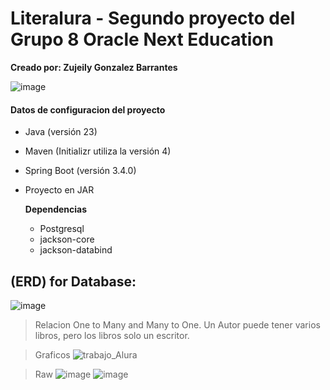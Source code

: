 # Literalura - Segundo proyecto del Grupo 8 Oracle Next Education 
**Creado por: Zujeily Gonzalez Barrantes**
 
![image](https://github.com/user-attachments/assets/cb8ab24d-faf3-40b9-a722-97fd1515e9af)

#### Datos de configuracion del proyecto
- Java (versión 23)
- Maven (Initializr utiliza la versión 4)
- Spring Boot (versión 3.4.0)
- Proyecto en JAR
  
  **Dependencias**
  - Postgresql
  - jackson-core
  - jackson-databind
 
## (ERD) for Database:
![image](https://github.com/user-attachments/assets/184d85b7-439a-438e-a107-501f2bbeef34)
> Relacion One to Many and Many to One. Un Autor puede tener varios libros, pero los libros solo un escritor.


> Graficos
![trabajo_Alura](https://github.com/user-attachments/assets/96b0df8a-0c6a-45f9-9ef8-d67e3814836c)

> Raw
![image](https://github.com/user-attachments/assets/0dd88f85-5c9a-4e32-872b-dbd8e23f39bd)
![image](https://github.com/user-attachments/assets/d5158ff0-ffa4-49d6-af44-5ff325df9922) 



